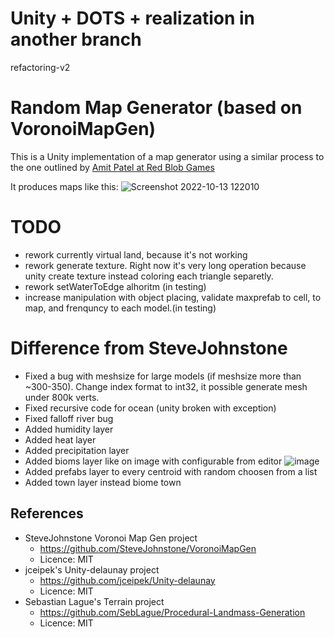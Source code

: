 # Unity + DOTS + realization in another branch 
refactoring-v2

# Random Map Generator (based on VoronoiMapGen)
This is a Unity implementation of a map generator using a similar process to the
one outlined by [Amit Patel at Red Blob Games](http://www-cs-students.stanford.edu/~amitp/game-programming/polygon-map-generation/)

It produces maps like this:
![Screenshot 2022-10-13 122010](https://user-images.githubusercontent.com/4931005/195557749-5fe4c71e-1b77-4bb1-85c7-d5e7fa9f7f95.png)

# TODO
- rework currently virtual land, because it's not working
- rework generate texture. Right now it's very long operation because unity create texture instead coloring each triangle separetly. 
- rework setWaterToEdge alhoritm (in testing)
- increase manipulation with object placing, validate maxprefab to cell, to map, and frenquncy to each model.(in testing)

# Difference from SteveJohnstone
- Fixed a bug with meshsize for large models (if meshsize more than ~300-350). Change index format to int32, it possible generate mesh under 800k verts. 
- Fixed recursive code for ocean (unity broken with exception)
- Fixed falloff river bug
- Added humidity layer
- Added heat layer
- Added precipitation layer
- Added bioms layer like on image with configurable from editor ![image](https://user-images.githubusercontent.com/4931005/195560213-b39c3680-2067-4703-a734-2b7b38f0d906.png)
- Added prefabs layer to every centroid with random choosen from a list
- Added town layer instead biome town

## References
- SteveJohnstone Voronoi Map Gen project
  - https://github.com/SteveJohnstone/VoronoiMapGen
  - Licence: MIT
- jceipek's Unity-delaunay project
  - https://github.com/jceipek/Unity-delaunay
  - Licence: MIT
- Sebastian Lague's Terrain project
  - https://github.com/SebLague/Procedural-Landmass-Generation
  - Licence: MIT

